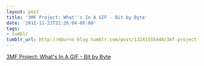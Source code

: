 ```yaml
---
layout: post
title: '3MF Project: What''s In A GIF - Bit by Byte'
date: '2011-11-23T21:26:04-08:00'
tags:
- tumblr
tumblr_url: http://mburns-blog.tumblr.com/post/13241555440/3mf-project-whats-in-a-gif-bit-by-byte
---
```

<a href="http://matthewflickinger.com/lab/whatsinagif/bits_and_bytes.asp">3MF Project: What's In A GIF - Bit by Byte</a>

